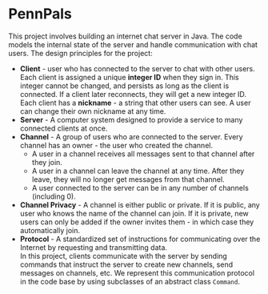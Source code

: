 # PennPals
This project involves building an internet chat server in Java. The code models the internal state of the server and handle communication with chat users. The design principles for the project:   
- **Client** - user who has connected to the server to chat with other users. Each client is assigned a unique **integer ID** when they sign in. This integer cannot be changed, and persists as long as the client is connected. If a client later reconnects, they will get a new integer ID.
Each client has a **nickname** - a string that other users can see. A user can change their own nickname at any time.   
- **Server** - A computer system designed to provide a service to many connected clients at once.   
- **Channel** - A group of users who are connected to the server. Every channel has an owner - the user who created the channel.
  - A user in a channel receives all messages sent to that channel after they join.   
  - A user in a channel can leave the channel at any time. After they leave, they will no longer get messages from that channel.
  - A user connected to the server can be in any number of channels (including 0).   
- **Channel Privacy** - A channel is either public or private. If it is public, any user who knows the name of the channel can join. If it is private, new users can only be added if the owner invites them - in which case they automatically join.   
- **Protocol** - A standardized set of instructions for communicating over the Internet by requesting and transmitting data.   
In this project, clients communicate with the server by sending commands that instruct the server to create new channels, send messages on channels, etc. We represent this communication protocol in the code base by using subclasses of an abstract class ``Command``.
